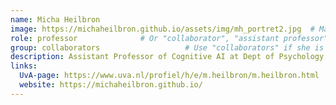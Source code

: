 ```yaml
---
name: Micha Heilbron
image: https://michaheilbron.github.io/assets/img/mh_portret2.jpg  # Make sure this image exists at the specified path
role: professor              # Or "collaborator", "assistant professor", etc.
group: collaborators                   # Use "collaborators" if she is a collaborator
description: Assistant Professor of Cognitive AI at Dept of Psychology, University of Amsterdam
links:
  UvA-page: https://www.uva.nl/profiel/h/e/m.heilbron/m.heilbron.html
  website: https://michaheilbron.github.io/
---
```

